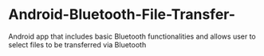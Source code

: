 # Android-Bluetooth-File-Transfer-
Android app that includes basic Bluetooth functionalities and allows user to select files to be transferred via Bluetooth 
